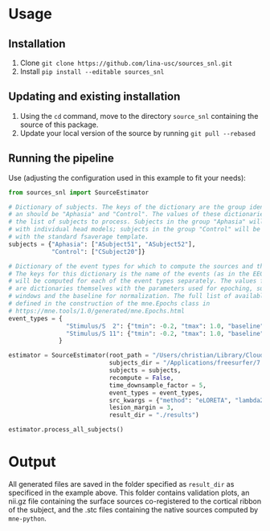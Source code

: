 # Usage

## Installation
1. Clone `git clone https://github.com/lina-usc/sources_snl.git`
2. Install `pip install --editable sources_snl`

## Updating and existing installation

1. Using the `cd` command, move to the directory `source_snl` containing the source of this package.
2. Update your local version of the source by running `git pull --rebased`

## Running the pipeline

Use (adjusting the configuration used in this example to fit your needs):

```python
from sources_snl import SourceEstimator

# Dictionary of subjects. The keys of the dictionary are the group identity
# an should be "Aphasia" and "Control". The values of these dictionaries are
# the list of subjects to process. Subjects in the group "Aphasia" will be processed
# with individual head models; subjects in the group "Control" will be processed
# with the standard fsaverage template.
subjects = {"Aphasia": ["ASubject51", "ASubject52"],
            "Control": ["CSubject20"]}

# Dictionary of the event types for which to compute the sources and the info for epoching. 
# The keys for this dictionary is the name of the events (as in the EEG file). Sources
# will be computed for each of the event types separately. The values for this dictionary
# are dictionaries themselves with the parameters used for epoching, such as the epoching 
# windows and the baseline for normalization. The full list of available arguments are as
# defined in the construction of the mne.Epochs class in 
# https://mne.tools/1.0/generated/mne.Epochs.html
event_types = {                                             
                "Stimulus/S  2": {"tmin": -0.2, "tmax": 1.0, "baseline": (-0.2, 0)},
                "Stimulus/S 11": {"tmin": -0.2, "tmax": 1.0, "baseline": (-0.2, 0)}
              }

estimator = SourceEstimator(root_path = "/Users/christian/Library/CloudStorage/OneDrive-UniversityofSouthCarolina/Data/Roozbeh",  # Root path for the data
                            subjects_dir = "/Applications/freesurfer/7.2.0/subjects",   # FreeSurfer subjects folder
                            subjects = subjects, 
                            recompute = False,                                          # Recompute artifacts that have already been computed?
                            time_downsample_factor = 5,                                 # Time downsampling factor for saving the sources as a 4D NIfTI file
                            event_types = event_types,
                            src_kwargs = {"method": "eLORETA", "lambda2": 0.1},         # Source estimation parameters
                            lesion_margin = 3,                                          # Border to remover around the lesion (in mm); set to 0 for deactivated lesion border removal
                            result_dir = "./results")                                   # Where the save the results and the figures

estimator.process_all_subjects()
```

# Output

All generated files are saved in the folder specified as `result_dir` as specificed in the example above. This folder contains validation plots, an nii.gz file containing the surface sources co-registered to the cortical ribbon of the subject, and the .stc files containing the native sources computed by `mne-python`.

